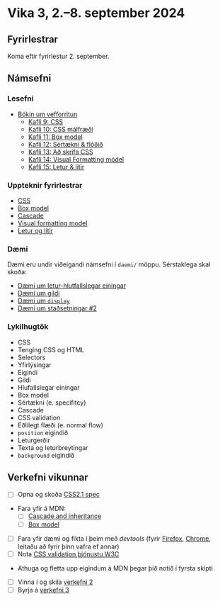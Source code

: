# Vika 3, 2.–8. september 2024

## Fyrirlestrar

Koma eftir fyrirlestur 2. september.

## Námsefni

### Lesefni

- [Bókin um vefforritun](https://bok.vefforritun.is/)
  - [Kafli 9: CSS](https://bok.vefforritun.is/09.css.html)
  - [Kafli 10: CSS málfræði](https://bok.vefforritun.is/10.css-malfraedi.html)
  - [Kafli 11: Box model](https://bok.vefforritun.is/11.css-box-model.html)
  - [Kafli 12: Sértækni & flóðið](https://bok.vefforritun.is/12.css-specifity-cascade.html)
  - [Kafli 13: Að skrifa CSS](https://bok.vefforritun.is/13.css-best-practices.html)
  - [Kafli 14: Visual Formatting módel](https://bok.vefforritun.is/14.visual-formatting.html)
  - [Kafli 15: Letur & litir](https://bok.vefforritun.is/15.letur-litir.html)

### Uppteknir fyrirlestrar

- [CSS](../namsefni/08.css/)
- [Box model](../namsefni/09.css-box-model/)
- [Cascade](../namsefni/10.css-cascade/)
- [Visual formatting model](../namsefni/11.css-visual-formatting/)
- [Letur og litir](../namsefni/12.css-letur-litir/)

### Dæmi

Dæmi eru undir viðeigandi námsefni í `daemi/` möppu. Sérstaklega skal skoða:

- [Dæmi um letur-hlutfallslegar einingar](../namsefni/08.css/daemi/06.em.html)
- [Dæmi um gildi](../namsefni/10.css-cascade/daemi/01.values.html)
- [Dæmi um `display`](../namsefni/11.css-visual-formatting/daemi/01.display.html)
- [Dæmi um staðsetningar #2](../namsefni/11.css-visual-formatting/daemi/05.position2.html)

### Lykilhugtök

- CSS
- Tenging CSS og HTML
- Selectors
- Yfirlýsingar
- Eigindi
- Gildi
- Hlufallslegar einingar
- Box model
- Sértækni (e. specifitcy)
- Cascade
- CSS validation
- Eðlilegt flæði (e. normal flow)
- `position` eigindið
- Leturgerðir
- Texta og leturbreytingar
- `background` eigindið

## Verkefni vikunnar

- [ ] Opna og skoða [CSS2.1 spec](http://www.w3.org/TR/CSS2/)
- Fara yfir á MDN:
  - [ ] [Cascade and inheritance](https://developer.mozilla.org/en-US/docs/Learn/CSS/Building_blocks/Cascade_and_inheritance)
  - [ ] [Box model](https://developer.mozilla.org/en-US/docs/Web/CSS/CSS_Box_Model/Introduction_to_the_CSS_box_model)
- [ ] Fara yfir dæmi og fikta í þeim með _devtools_ (fyrir [Firefox](https://developer.mozilla.org/en-US/docs/Tools), [Chrome](https://developer.chrome.com/docs/devtools/), leitaðu að fyrir þinn vafra ef annar)
- [ ] Nota [CSS validation þjónustu W3C](https://jigsaw.w3.org/css-validator/)
- Athuga og fletta upp eigindum á MDN þegar þið notið í fyrsta skipti
- [ ] Vinna í og skila [verkefni 2](https://github.com/vefforritun/vef1-2024-v1)
- [ ] Byrja á [verkefni 3](https://github.com/vefforritun/vef1-2024-v2)
